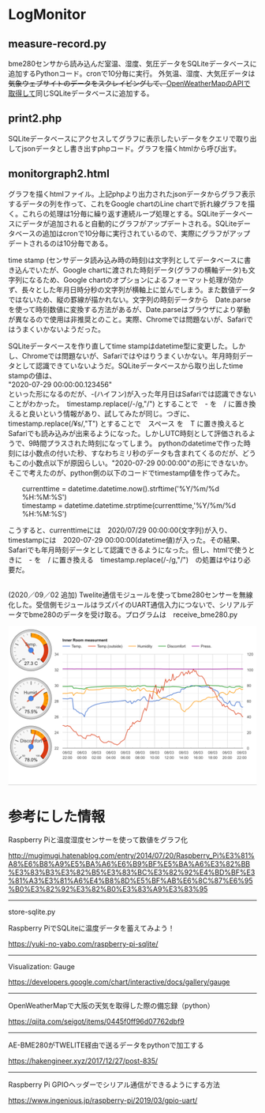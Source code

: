 # LogMonitor

## measure-record.py
bme280センサから読み込んだ室温、湿度、気圧データをSQLiteデータベースに追加するPythonコード。cronで10分毎に実行。
外気温、湿度、大気圧データは~~気象ウェブサイトのデータをスクレイピングして、~~<u>OpenWeatherMapのAPIで取得して</u>同じSQLiteデータベースに追加する。

## print2.php
SQLiteデータベースにアクセスしてグラフに表示したいデータをクエリで取り出してjsonデータとし書き出すphpコード。グラフを描くhtmlから呼び出す。

## monitorgraph2.html
グラフを描くhtmlファイル。上記phpより出力されたjsonデータからグラフ表示するデータの列を作って、これをGoogle chartのLine chartで折れ線グラフを描く。これらの処理は1分毎に繰り返す連続ループ処理とする。SQLiteデータベースにデータが追加されると自動的にグラフがアップデートされる。SQLiteデータベースの追加はcronで10分毎に実行されているので、実際にグラフがアップデートされるのは10分毎である。

time stamp (センサデータ読み込み時の時刻)は文字列としてデータベースに書き込んでいたが、Google chartに渡された時刻データ(グラフの横軸データ)も文字列になるため、Google chartのオプションによるフォーマット処理が効かず、長々とした年月日時分秒の文字列が横軸上に並んでしまう。また数値データではないため、縦の罫線が描かれない。文字列の時刻データから　Date.parseを使って時刻数値に変換する方法があるが、Date.parseはブラウザにより挙動が異なるので使用は非推奨とのこと。実際、Chromeでは問題ないが、Safariではうまくいかないようだった。

SQLiteデータベースを作り直してtime stampはdatetime型に変更した。しかし、Chromeでは問題ないが、Safariではやはりうまくいかない。年月時刻データとして認識できていないようだ。SQLiteデータベースから取り出したtime stampの値は、<br> 
  "2020-07-29 00:00:00.123456" <br>
といった形になるのだが、-(ハイフン)が入った年月日はSafariでは認識できないことがわかった。　timestamp.replace(/-/g,"/") とすることで　- を　/ に置き換えると良いという情報があり、試してみたが同じ。つぎに、timestamp.replace(/¥s/,"T") とすることで　スペース を　T に置き換えるとSafariでも読み込みが出来るようになった。しかしUTC時刻として評価されるようで、9時間プラスされた時刻になってしまう。
pythonのdatetimeで作った時刻には小数点の付いた秒、すなわちミリ秒のデータも含まれてくるのだが、どうもこの小数点以下が原因らしい。"2020-07-29 00:00:00"の形にできないか。そこで考えたのが、python側の以下のコードでtimestamp値を作ってみた。<br>
<p style="padding-left:2em">
  currenttime = datetime.datetime.now().strftime('%Y/%m/%d %H:%M:%S')<br>
  timestamp = datetime.datetime.strptime(currenttime,'%Y/%m/%d %H:%M:%S') <br>
</p>
こうすると、currenttimeには　2020/07/29 00:00:00(文字列)が入り、timestampには　2020-07-29 00:00:00(datetime値)が入った。その結果、Safariでも年月時刻データとして認識できるようになった。但し、htmlで使うときに　- を　/ に置き換える　timestamp.replace(/-/g,"/")　の処置はやはり必要だ。
<br><br>

(2020／09／02 追加)
Twelite通信モジュールを使ってbme280センサーを無線化した。受信側モジュールはラズパイのUART通信入力につないで、シリアルデータでbme280のデータを受け取る。プログラムは　receive_bme280.py 


![image](2020-08-03.png)



# 参考にした情報

Raspberry Piと温度湿度センサーを使って数値をグラフ化



http://mugimugi.hatenablog.com/entry/2014/07/20/Raspberry_Pi%E3%81%A8%E6%B8%A9%E5%BA%A6%E6%B9%BF%E5%BA%A6%E3%82%BB%E3%83%B3%E3%82%B5%E3%83%BC%E3%82%92%E4%BD%BF%E3%81%A3%E3%81%A6%E4%B8%8D%E5%BF%AB%E6%8C%87%E6%95%B0%E3%82%92%E3%82%B0%E3%83%A9%E3%83%95

------------------------------------      
store-sqlite.py

Raspberry PiでSQLiteに温度データを蓄えてみよう！

https://yuki-no-yabo.com/raspberry-pi-sqlite/


------------------------------------
Visualization: Gauge

https://developers.google.com/chart/interactive/docs/gallery/gauge

------------------------------------
OpenWeatherMapで大阪の天気を取得した際の備忘録（python）

https://qiita.com/seigot/items/0445f0ff96d07762dbf9

------------------------------------
AE-BME280がTWELITE経由で送るデータをpythonで加工する

https://hakengineer.xyz/2017/12/27/post-835/

------------------------------------
Raspberry Pi GPIOヘッダーでシリアル通信ができるようにする方法

https://www.ingenious.jp/raspberry-pi/2019/03/gpio-uart/

